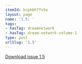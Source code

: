 ```yaml
---
itemId: bcphbh7fv5e
layout: page
name: '1.5: '
tags:
- hasTag: dreamnetwork
- hasTag: dream-network-volume-1
type: post
urlSlug: '1.5'
---
```

<a href="../files/pdfs/Volume_1/1.5_Dream_Network_Bulletin_Vol.1_No.5.pdf" download="">Download issue 1.5</a>